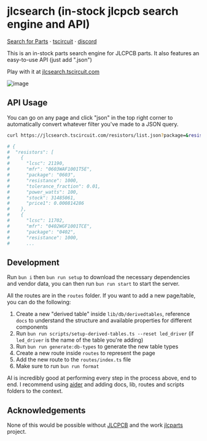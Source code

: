 # jlcsearch (in-stock jlcpcb search engine and API)

[Search for Parts](https://jlcsearch.tscircuit.com) ⋅ [tscircuit](https://github.com/tscircuit/tscircuit) ⋅ [discord](https://tscircuit.com/join)

This is an in-stock parts search engine for JLCPCB parts. It also
features an easy-to-use API (just add ".json")

Play with it at [jlcsearch.tscircuit.com](https://jlcsearch.tscircuit.com)

![image](https://github.com/user-attachments/assets/bf036e76-f67d-47f6-b1f8-01de0dfe3fd2)

## API Usage

You can go on any page and click "json" in the top right corner to automatically convert whatever filter you've made to a JSON query.

```bash
curl https://jlcsearch.tscircuit.com/resistors/list.json?package=&resistance=1k

# {
#  "resistors": [
#    {
#      "lcsc": 21190,
#      "mfr": "0603WAF1001T5E",
#      "package": "0603",
#      "resistance": 1000,
#      "tolerance_fraction": 0.01,
#      "power_watts": 100,
#      "stock": 31485061,
#      "price1": 0.000814286
#    },
#    {
#      "lcsc": 11702,
#      "mfr": "0402WGF1001TCE",
#      "package": "0402",
#      "resistance": 1000,
#      ...
```

## Development

Run `bun i` then `bun run setup` to download the necessary dependencies and vendor data,
you can then run `bun run start` to start the server.

All the routes are in the `routes` folder. If you want to add a new page/table,
you can do the following:

1. Create a new "derived table" inside `lib/db/derivedtables`, reference `docs`
   to understand the structure and available properties for different components
2. Run `bun run scripts/setup-derived-tables.ts --reset led_driver` (if `led_driver` is the name of the table you're adding)
3. Run `bun run generate:db-types` to generate the new table types
4. Create a new route inside `routes` to represent the page
5. Add the new route to the `routes/index.ts` file
6. Make sure to run `bun run format`

AI is incredibly good at performing every step in the process above, end to end.
I recommend using [aider](https://www.aider.chat/) and adding docs, lib, routes
and scripts folders to the context.

## Acknowledgements

None of this would be possible without [JLCPCB](https://jlcpcb.com) and the work
[jlcparts](https://github.com/yaqwsx/jlcparts) project.
